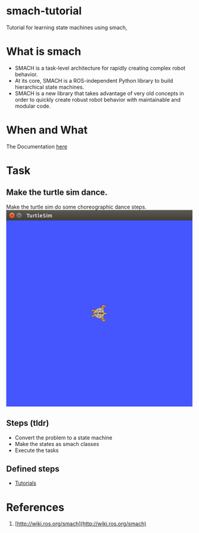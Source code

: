 # smach-tutorial

Tutorial for learning state machines using smach, 


# What is smach
* SMACH is a task-level architecture for rapidly creating complex robot behavior. 
* At its core, SMACH is a ROS-independent Python library to build hierarchical state machines. 
* SMACH is a new library that takes advantage of very old concepts in order to quickly create robust robot behavior with maintainable and modular code.


# When and What 

The Documentation [here](http://wiki.ros.org/smach) 


# Task

## Make the turtle sim dance.

Make the turtle sim do some choreographic dance steps.
![](/images/turtlesim.png)

## Steps (tldr)

* Convert the problem to a state machine
* Make the states as smach classes
* Execute the tasks

## Defined steps

* [Tutorials](http://wiki.ros.org/smach/Tutorials)

# References

1. [http://wiki.ros.org/smach](http://wiki.ros.org/smach)
